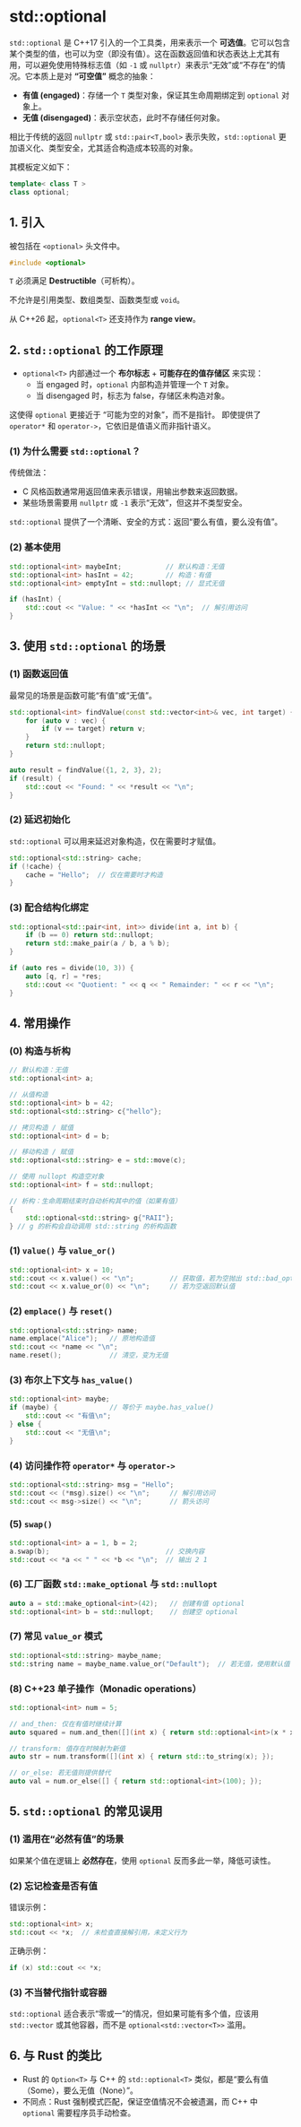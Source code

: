 # std::optional

`std::optional` 是 C++17 引入的一个工具类，用来表示一个 **可选值**。它可以包含某个类型的值，也可以为空（即没有值）。这在函数返回值和状态表达上尤其有用，可以避免使用特殊标志值（如 `-1` 或 `nullptr`）来表示“无效”或“不存在”的情况。它本质上是对 **“可空值”** 概念的抽象：

- **有值 (engaged)**：存储一个 `T` 类型对象，保证其生命周期绑定到 `optional` 对象上。
- **无值 (disengaged)**：表示空状态，此时不存储任何对象。

相比于传统的返回 `nullptr` 或 `std::pair<T,bool>` 表示失败，`std::optional` 更加语义化、类型安全，尤其适合构造成本较高的对象。

其模板定义如下：

```cpp
template< class T >
class optional;
```

## 1. 引入

被包括在 `<optional>` 头文件中。

```cpp
#include <optional>
```

`T` 必须满足 **Destructible**（可析构）。

不允许是引用类型、数组类型、函数类型或 `void`。

从 C++26 起，`optional<T>` 还支持作为 **range view**。

## 2. `std::optional` 的工作原理

- `optional<T>` 内部通过一个 **布尔标志** + **可能存在的值存储区** 来实现：
  - 当 engaged 时，`optional` 内部构造并管理一个 `T` 对象。
  - 当 disengaged 时，标志为 false，存储区未构造对象。

这使得 `optional` 更接近于 “可能为空的对象”，而不是指针。
 即使提供了 `operator*` 和 `operator->`，它依旧是值语义而非指针语义。

### (1) 为什么需要 `std::optional`？

传统做法：

- C 风格函数通常用返回值来表示错误，用输出参数来返回数据。
- 某些场景需要用 `nullptr` 或 `-1` 表示“无效”，但这并不类型安全。

`std::optional` 提供了一个清晰、安全的方式：返回“要么有值，要么没有值”。

### (2) 基本使用

```cpp
std::optional<int> maybeInt;           // 默认构造：无值
std::optional<int> hasInt = 42;        // 构造：有值
std::optional<int> emptyInt = std::nullopt; // 显式无值

if (hasInt) {
    std::cout << "Value: " << *hasInt << "\n";  // 解引用访问
}
```

## 3. 使用 `std::optional` 的场景

### (1) 函数返回值

最常见的场景是函数可能“有值”或“无值”。

```cpp
std::optional<int> findValue(const std::vector<int>& vec, int target) {
    for (auto v : vec) {
        if (v == target) return v;
    }
    return std::nullopt;
}

auto result = findValue({1, 2, 3}, 2);
if (result) {
    std::cout << "Found: " << *result << "\n";
}
```

### (2) 延迟初始化

`std::optional` 可以用来延迟对象构造，仅在需要时才赋值。

```cpp
std::optional<std::string> cache;
if (!cache) {
    cache = "Hello";  // 仅在需要时才构造
}
```

### (3) 配合结构化绑定

```cpp
std::optional<std::pair<int, int>> divide(int a, int b) {
    if (b == 0) return std::nullopt;
    return std::make_pair(a / b, a % b);
}

if (auto res = divide(10, 3)) {
    auto [q, r] = *res;
    std::cout << "Quotient: " << q << " Remainder: " << r << "\n";
}
```

## 4. 常用操作

### (0) 构造与析构

```cpp
// 默认构造：无值
std::optional<int> a;

// 从值构造
std::optional<int> b = 42;
std::optional<std::string> c{"hello"};

// 拷贝构造 / 赋值
std::optional<int> d = b;

// 移动构造 / 赋值
std::optional<std::string> e = std::move(c);

// 使用 nullopt 构造空对象
std::optional<int> f = std::nullopt;

// 析构：生命周期结束时自动析构其中的值（如果有值）
{
    std::optional<std::string> g{"RAII"};
} // g 的析构会自动调用 std::string 的析构函数
```

### (1) `value()` 与 `value_or()`

```cpp
std::optional<int> x = 10;
std::cout << x.value() << "\n";         // 获取值，若为空抛出 std::bad_optional_access
std::cout << x.value_or(0) << "\n";     // 若为空返回默认值
```

### (2) `emplace()` 与 `reset()`

```cpp
std::optional<std::string> name;
name.emplace("Alice");   // 原地构造值
std::cout << *name << "\n";
name.reset();            // 清空，变为无值
```

### (3) 布尔上下文与 `has_value()`

```cpp
std::optional<int> maybe;
if (maybe) {             // 等价于 maybe.has_value()
    std::cout << "有值\n";
} else {
    std::cout << "无值\n";
}
```

### (4) 访问操作符 `operator*` 与 `operator->`

```cpp
std::optional<std::string> msg = "Hello";
std::cout << (*msg).size() << "\n";     // 解引用访问
std::cout << msg->size() << "\n";       // 箭头访问
```

### (5) `swap()`

```cpp
std::optional<int> a = 1, b = 2;
a.swap(b);                             // 交换内容
std::cout << *a << " " << *b << "\n";  // 输出 2 1
```

### (6) 工厂函数 `std::make_optional` 与 `std::nullopt`

```cpp
auto a = std::make_optional<int>(42);   // 创建有值 optional
std::optional<int> b = std::nullopt;    // 创建空 optional
```

### (7) 常见 `value_or` 模式

```cpp
std::optional<std::string> maybe_name;
std::string name = maybe_name.value_or("Default");  // 若无值，使用默认值
```

### (8) C++23 单子操作（Monadic operations）

```cpp
std::optional<int> num = 5;

// and_then: 仅在有值时继续计算
auto squared = num.and_then([](int x) { return std::optional<int>(x * x); });

// transform: 值存在时映射为新值
auto str = num.transform([](int x) { return std::to_string(x); });

// or_else: 若无值则提供替代
auto val = num.or_else([] { return std::optional<int>(100); });
```

## 5. `std::optional` 的常见误用

### (1) 滥用在“必然有值”的场景

如果某个值在逻辑上 **必然存在**，使用 `optional` 反而多此一举，降低可读性。

### (2) 忘记检查是否有值

错误示例：

```cpp
std::optional<int> x;
std::cout << *x;  // 未检查直接解引用，未定义行为
```

正确示例：

```cpp
if (x) std::cout << *x;
```

### (3) 不当替代指针或容器

`std::optional` 适合表示“零或一”的情况，但如果可能有多个值，应该用 `std::vector` 或其他容器，而不是 `optional<std::vector<T>>` 滥用。

## 6. 与 Rust 的类比

- Rust 的 `Option<T>` 与 C++ 的 `std::optional<T>` 类似，都是“要么有值（Some），要么无值（None）”。
- 不同点：Rust 强制模式匹配，保证空值情况不会被遗漏，而 C++ 中 `optional` 需要程序员手动检查。
